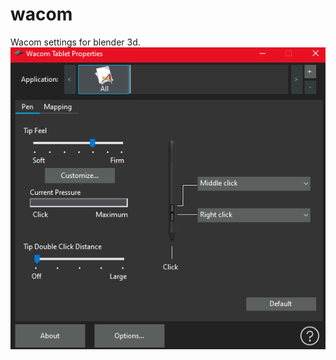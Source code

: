 # wacom
Wacom settings for blender 3d.
<img src="https://raw.githubusercontent.com/ny4rlk0/wacom/main/WacomSettings.png" alt="Wacom Settings">

